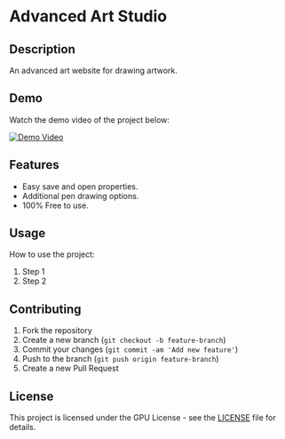 # Advanced Art Studio

## Description
An advanced art website for drawing artwork.

## Demo
Watch the demo video of the project below:

[![Demo Video](https://i9.ytimg.com/vi_webp/U4Q6bQn8QkM/mqdefault.webp?v=67954fad&sqp=CKSf1bwG&rs=AOn4CLBpoh3GZO0QdD9Zo8YBsFbX5a9suQ)](https://www.youtube.com/watch?v=U4Q6bQn8QkM)

## Features
- Easy save and open properties.
- Additional pen drawing options.
- 100% Free to use.

## Usage
How to use the project:

1. Step 1
2. Step 2

## Contributing
1. Fork the repository
2. Create a new branch (`git checkout -b feature-branch`)
3. Commit your changes (`git commit -am 'Add new feature'`)
4. Push to the branch (`git push origin feature-branch`)
5. Create a new Pull Request

## License
This project is licensed under the GPU License - see the [LICENSE](LICENSE) file for details.


